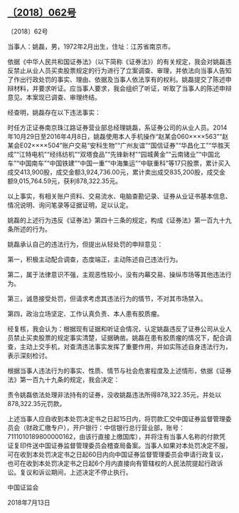 ## [〔2018〕062号](http://www.csrc.gov.cn/pub/zjhpublic/G00306212/201807/t20180724_341759.htm)



















〔2018〕62号

 

当事人：姚磊，男，1972年2月出生，住址：江苏省南京市。

依据《中华人民共和国证券法》（以下简称《证券法》）的有关规定，我会对姚磊违反禁止从业人员买卖股票规定的行为进行了立案调查、审理，并依法向当事人告知了作出行政处罚的事实、理由、依据及当事人依法享有的权利。姚磊提交了陈述申辩材料，并要求听证。应当事人要求，我会组织了听证，听取了当事人的陈述申辩意见。本案现已调查、审理终结。

经查明，姚磊存在以下违法事实：

时任方正证券南京珠江路证券营业部总经理姚磊，系证券公司的从业人员。2014年10月29日至2016年4月8日，姚磊使用本人手机操作“赵某会060××××563”“赵某会E02××××504”账户交易“安科生物”“广州友谊”“国信证券”“华昌化工”“华胜天成”“江特电机”“经纬纺机”“双塔食品”“先锋新材”“园城黄金”“云南锗业”“中国北车”“中国南车”“中国铁建”“中国一重”“中海集运”“中联重科”等17只股票，累计买入成交413,900股，成交金额3,924,736.00元，累计卖出成交835,200股，成交金额9,015,764.59元，获利878,322.35元。

以上事实，有相关账户资料、交易流水、电脑查勘记录、证券从业证书基本信息、情况说明、询问笔录等证据证明，足以认定。

姚磊的上述行为违反《证券法》第四十三条的规定，构成《证券法》第一百九十九条所述的行为。

姚磊承认自己的违法行为，但提出从轻处罚的申辩意见：

第一，积极主动配合调查，态度端正，主动陈述自己违法行为。

第二，属于法律意识不强，主观恶性较小，没有内幕交易、操纵市场等其他违法行为。

第三，诚恳接受处罚，但请求考虑其违法行为的情节，不对其市场禁入。

第四，政治立场坚定、工作认真负责、本人患有胶质瘤。

经复核，我会认为：根据现有证据和听证会情况，认定姚磊违反了证券公司从业人员禁止买卖股票的规定事实清楚，证据确凿。姚磊在患有胶质瘤的情况下，配合调查，主动上交手机，对查清违法事实发挥了重要作用，并如实陈述自身违法行为，表示深刻检讨。

根据当事人违法行为的事实、性质、情节与社会危害程度及上述情形，依据《证券法》第一百九十九条的规定，我会决定：

责令姚磊依法处理非法持有的证券，没收姚磊违法所得878,322.35元，并处以878,322.35元罚款。

上述当事人应自收到本处罚决定书之日起15日内，将罚款汇交中国证券监督管理委员会（财政汇缴专户），开户银行：中信银行总行营业部，账号：7111010189800000162，由该行直接上缴国库），并将注有当事人名称的付款凭证复印件送中国证券监督管理委员会稽查局备案。当事人如果对本处罚决定不服，可在收到本处罚决定书之日起60日内向中国证券监督管理委员会申请行政复议，也可在收到本处罚决定书之日起6个月内直接向有管辖权的人民法院提起行政诉讼。复议和诉讼期间，上述决定不停止执行。

 

 

 

 

中国证监会      

2018年7月13日    